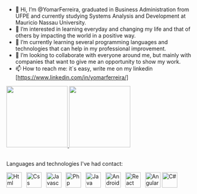 - 👋 Hi, I’m @YomarFerreira, graduated in Business Administration from UFPE and currently studying Systems Analysis and Development at Mauricio Nassau University.
- 👀 I’m interested in learning everyday and changing my life and that of others by impacting the world in a positive way.
- 🌱 I’m currently learning several programming languages and technologies that can help in my professional improvement.
- 💞️ I’m looking to collaborate with everyone around me, but mainly with companies that want to give me an opportunity to show my work.
- 📫 How to reach me: it`s easy, write me on my linkedin [https://www.linkedin.com/in/yomarferreira/]

<div>
  <a href="https://github.com/YomarFerreira">
  <img height="160em" src="https://github-readme-stats.vercel.app/api?username=YomarFerreira&show_icons=true&theme=dark&include_all_commits=true&count_private=true"/>
  <img height="160em" src="https://github-readme-stats.vercel.app/api/top-langs/?username=YomarFerreira&layout=compact&langs_count=7&theme=dark"/></a>
</div>

<br/>  


Languages and technologies I've had contact:
<div>
  <a href="https://github.com/YomarFerreira?tab=repositories"><img alt="Html" height="40" src="https://user-images.githubusercontent.com/91606858/169172432-0f6bd447-b2d9-4f79-8795-c87132f3ea02.png"></a> &nbsp;
  <a href="https://github.com/YomarFerreira?tab=repositories"><img alt="Css" height="40" src="https://user-images.githubusercontent.com/91606858/169172481-4591165e-e51c-414d-931d-1408bac91dfa.png"></a> &nbsp;
  <a href="https://github.com/YomarFerreira?tab=repositories"><img alt="Javascript" height="40" src="https://user-images.githubusercontent.com/91606858/169171960-a0d93da4-fc65-4a17-95b9-d1672830fb4d.png"></a> &nbsp;
  <a href="https://github.com/YomarFerreira?tab=repositories"><img alt="Php" height="40" src="https://user-images.githubusercontent.com/91606858/169374254-fd3e145d-cca5-4f97-a4f2-4702e432ec2b.png"></a> &nbsp;
  <a href="https://github.com/YomarFerreira?tab=repositories"><img alt="Java" height="40" src="https://user-images.githubusercontent.com/91606858/169171993-3f3421d3-4cd5-48e5-b551-f0278585d9ed.png"></a> &nbsp;
  <a href="https://github.com/YomarFerreira?tab=repositories"><img alt="Android" height="40" src="https://user-images.githubusercontent.com/91606858/169172023-a9f88a3c-da46-4379-9edc-9f289ab9168a.png"></a> &nbsp;
  <a href="https://github.com/YomarFerreira?tab=repositories"><img alt="React" height="40" src="https://user-images.githubusercontent.com/91606858/169172054-fb31adea-9ff7-484f-8861-a02568ce16b4.png"></a> &nbsp;
  <a href="https://github.com/YomarFerreira?tab=repositories"><img alt="Angular" height="40" src="https://user-images.githubusercontent.com/91606858/169172074-d0c01888-4cfc-4b43-ba71-1374fc354ef1.png"></a>
  <a href="https://github.com/YomarFerreira?tab=repositories"><img alt="C#" height="40" src="https://github.com/YomarFerreira/YomarFerreira/assets/91606858/d7cc08d6-eff5-431f-b86f-39a3d4c94bd6"></a>




<!---
YomarFerreira/YomarFerreira is a ✨ special ✨ repository because its `README.md` (this file) appears on your GitHub profile.
You can click the Preview link to take a look at your changes.
--->

